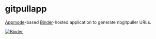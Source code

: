 # gitpullapp

[Appmode](https://github.com/oschuett/appmode)-based [Binder](https://mybinder.org)-hosted application to generate nbgitpuller URLs.


[![Binder](https://mybinder.org/badge.svg)](https://mybinder.org/v2/gh/ryanlovett/gitpullapp/master?urlpath=%2Fapps%2Findex.ipynb)
